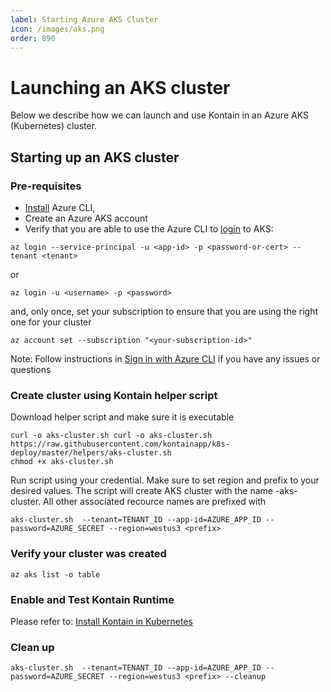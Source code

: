 ```yaml
---
label: Starting Azure AKS Cluster
icon: /images/aks.png
order: 890
---
```


# Launching an AKS cluster
Below we describe how we can launch and use Kontain in an Azure AKS (Kubernetes) cluster.

## Starting up an AKS cluster

### Pre-requisites
- [Install](https://docs.microsoft.com/en-us/cli/azure/install-azure-cli)  Azure CLI,  
- Create an Azure AKS account 
- Verify that you are able to use the Azure CLI to  [login](https://docs.microsoft.com/en-us/cli/azure/authenticate-azure-cli) to AKS:

```shell
az login --service-principal -u <app-id> -p <password-or-cert> --tenant <tenant>
```
or
```shell
az login -u <username> -p <password>
```
and, only once, set your subscription to ensure that you are using the right one for your cluster
```shell
az account set --subscription "<your-subscription-id>"
```

Note: Follow instructions in [Sign in with Azure CLI](https://docs.microsoft.com/en-us/cli/azure/authenticate-azure-cli) if you have any issues or questions

### Create cluster using Kontain helper script

Download helper script and make sure it is executable

```shell
curl -o aks-cluster.sh curl -o aks-cluster.sh https://raw.githubusercontent.com/kontainapp/k8s-deploy/master/helpers/aks-cluster.sh
chmod +x aks-cluster.sh
```

Run script using your credential. Make sure to set region and prefix to your desired values.  The script will create AKS cluster with the name <prefix>-aks-cluster. All other associated recource names are prefixed with <prefix> 

```shell
aks-cluster.sh  --tenant=TENANT_ID --app-id=AZURE_APP_ID --password=AZURE_SECRET --region=westus3 <prefix>
```

### Verify your cluster was created
```shell
az aks list -o table
```
### Enable and Test Kontain Runtime
Please refer to: [Install Kontain in Kubernetes](/getting_started/kubenetes/)
### Clean up
```shell
aks-cluster.sh  --tenant=TENANT_ID --app-id=AZURE_APP_ID --password=AZURE_SECRET --region=westus3 <prefix> --cleanup
```